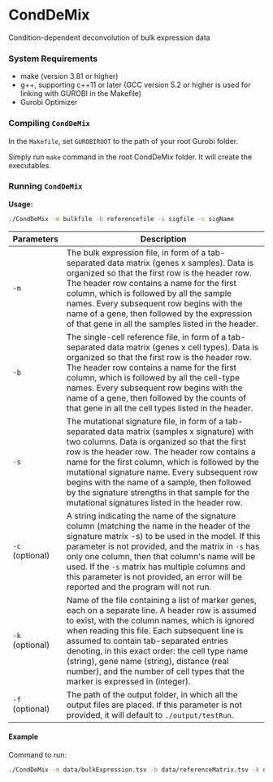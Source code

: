 # CondDeMix
Condition-dependent deconvolution of bulk expression data

### System Requirements
- make (version 3.81 or higher)
- g++, supporting c++11 or later (GCC version 5.2 or higher is used for linking with GUROBI in the Makefile)
- Gurobi Optimizer

### Compiling `CondDeMix`
In the `Makefile`, set `GUROBIROOT` to the path of your root Gurobi folder.

Simply run `make` command in the root CondDeMix folder. It will create the executables.

### Running `CondDeMix`
**Usage:**
```sh
./CondDeMix -m bulkfile -b referencefile -s sigfile -c sigName
```

| Parameters | Description |
| ------ | ------ |
| `-m` | The bulk expression file, in form of a tab-separated data matrix (genes x samples). Data is organized so that the first row is the header row. The header row contains a name for the first column, which is followed by all the sample names. Every subsequent row begins with the name of a gene, then followed by the expression of that gene in all the samples listed in the header. |
| `-b` | The single-cell reference file, in form of a tab-separated data matrix (genes x cell types). Data is organized so that the first row is the header row. The header row contains a name for the first column, which is followed by all the cell-type names. Every subsequent row begins with the name of a gene, then followed by the counts of that gene in all the cell types listed in the header. |
| `-s` | The mutational signature file, in form of a tab-separated data matrix (samples x signature) with two columns. Data is organized so that the first row is the header row. The header row contains a name for the first column, which is followed by the mutational signature name. Every subsequent row begins with the name of a sample, then followed by the signature strengths in that sample for the mutational signatures listed in the header row. |
| `-c` (optional) | A string indicating the name of the signature column (matching the name in the header of the signature matrix -s) to be used in the model. If this parameter is not provided, and the matrix in `-s` has only one column, then that column's name will be used. If the `-s` matrix has multiple columns and this parameter is not provided, an error will be reported and the program will not run. |
| `-k` (optional) | Name of the file containing a list of marker genes, each on a separate line. A header row is assumed to exist, with the column names, which is ignored when reading this file. Each subsequent line is assumed to contain tab-separated entries denoting, in this exact order: the cell type name (string), gene name (string), distance (real number), and the number of cell types that the marker is expressed in (integer). |
| `-f` (optional) | The path of the output folder, in which all the output files are placed. If this parameter is not provided, it will default to `./output/testRun`. |

#### Example

Command to run:
```sh
./CondDeMix -m data/bulkExpression.tsv -b data/referenceMatrix.tsv -k data/markerGenes.tsv -s data/signatureStrengths.tsv -c "SBS4" -f output/exampleRun -v 1
```
